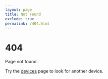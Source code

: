 ```yaml
---
layout: page
title: Not Found
exclude: true
permalink: /404.html
---
```


# 404

Page not found.

Try the <a href="https://twrp.me/Devices">devices</a> page to look for another device.
